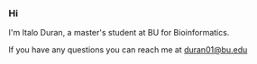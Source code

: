 ### Hi 

I'm Italo Duran, a master's student at BU for Bioinformatics.

If you have any questions you can reach me at duran01@bu.edu
